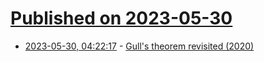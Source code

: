 # [Published on 2023-05-30](index.md)

* [2023-05-30, 04:22:17](https://lobste.rs/s/wkkelk/gull_s_theorem_revisited_2020) - [Gull's theorem revisited (2020)](https://arxiv.org/abs/2012.00719)

